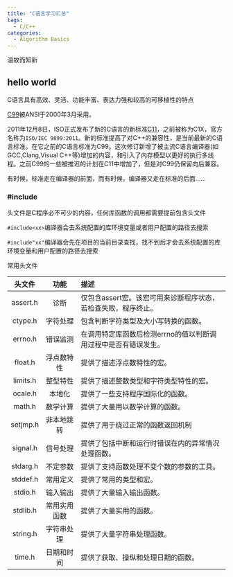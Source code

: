 ```yaml
---
title: "C语言学习汇总"
tags:
  - C/C++
categories:
  - Algorithm Basics
---
```

温故而知新

## hello world
C语言具有高效、灵活、功能丰富、表达力强和较高的可移植性的特点

[C99](https://zh.wikipedia.org/wiki/C%E8%AF%AD%E8%A8%80#C99)被ANSI于2000年3月采用。

2011年12月8日，ISO正式发布了新的C语言的新标准[C11](https://zh.wikipedia.org/wiki/C11)，之前被称为C1X，官方名称为`ISO/IEC 9899:2011`。新的标准提高了对C++的兼容性，是当前最新的C语言标准。在它之前的C语言标准为C99。这次修订新增了被主流C语言编译器(如GCC,Clang,Visual C++等)增加的内容，和引入了内存模型以更好的执行多线程。之前C99的一些被推迟的计划在C11中增加了，但是对C99仍保留向后兼容。

有时候，标准走在编译器的前面，而有时候，编译器又走在标准的后面……

### #include
头文件是C程序必不可少的内容，任何库函数的调用都需要提前包含头文件

`#include<xx>`编译器会去系统配置的库环境变量或者用户配置的路径去搜索

`#include"xx"`编译器会先在项目的当前目录查找，找不到后才会去系统配置的库环境变量和用户配置的路径去搜索

常用头文件

| 头文件 | 功能 |	描述 |
| :----: | :----: | :---- |
| assert.h | 诊断 |	仅包含assert宏。该宏可用来诊断程序状态，若检查失败，程序终止。|
| ctype.h |	字符处理 | 包含判断字符类型及大小写转换的函数。|
| errno.h |	错误监测 | 在调用特定库函数后检测errno的值以判断调用过程中是否有错误发生。|
| float.h |	浮点数特性 | 提供了描述浮点数特性的宏。|
| limits.h | 整型特性 |	提供了描述整数类型和字符类型特性的宏。|
| ocale.h |	本地化 | 提供了一些支持程序国际化的函数。|
| math.h | 数学计算 |	提供了大量用以数学计算的函数。|
| setjmp.h | 非本地跳转 |	提供了用于绕过正常的函数返回机制 |
| signal.h | 信号处理 |	提供了包括中断和运行时错误在内的异常情况处理函数。|
| stdarg.h | 不定参数 |	提供了支持函数处理不变个数的参数的工具。|
| stddef.h | 常用定义 |	提供了常用的类型和宏。|
| stdio.h | 输入输出 | 提供了大量输入输出函数。|
| stdlib.h | 常用实用函数 |	提供了大量实用的函数。|
| string.h | 字符串处理 |	提供了大量字符串处理函数。|
| time.h | 日期和时间 |	提供了获取、操纵和处理日期的函数。|

